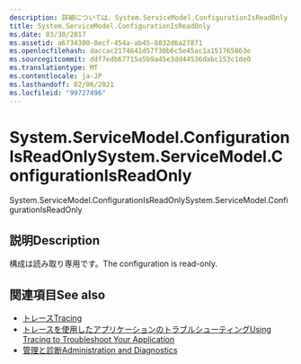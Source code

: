 ```yaml
---
description: 詳細については、System.ServiceModel.ConfigurationIsReadOnly を参照してください。
title: System.ServiceModel.ConfigurationIsReadOnly
ms.date: 03/30/2017
ms.assetid: a6734380-8ecf-454a-ab45-8832d6a27871
ms.openlocfilehash: daccac2174641d57f30b6c5e45ac1a151765863e
ms.sourcegitcommit: ddf7edb67715a5b9a45e3dd44536dabc153c1de0
ms.translationtype: MT
ms.contentlocale: ja-JP
ms.lasthandoff: 02/06/2021
ms.locfileid: "99727496"
---
```

# <a name="systemservicemodelconfigurationisreadonly"></a><span data-ttu-id="f9092-103">System.ServiceModel.ConfigurationIsReadOnly</span><span class="sxs-lookup"><span data-stu-id="f9092-103">System.ServiceModel.ConfigurationIsReadOnly</span></span>

<span data-ttu-id="f9092-104">System.ServiceModel.ConfigurationIsReadOnly</span><span class="sxs-lookup"><span data-stu-id="f9092-104">System.ServiceModel.ConfigurationIsReadOnly</span></span>  
  
## <a name="description"></a><span data-ttu-id="f9092-105">説明</span><span class="sxs-lookup"><span data-stu-id="f9092-105">Description</span></span>  

 <span data-ttu-id="f9092-106">構成は読み取り専用です。</span><span class="sxs-lookup"><span data-stu-id="f9092-106">The configuration is read-only.</span></span>  
  
## <a name="see-also"></a><span data-ttu-id="f9092-107">関連項目</span><span class="sxs-lookup"><span data-stu-id="f9092-107">See also</span></span>

- [<span data-ttu-id="f9092-108">トレース</span><span class="sxs-lookup"><span data-stu-id="f9092-108">Tracing</span></span>](index.md)
- [<span data-ttu-id="f9092-109">トレースを使用したアプリケーションのトラブルシューティング</span><span class="sxs-lookup"><span data-stu-id="f9092-109">Using Tracing to Troubleshoot Your Application</span></span>](using-tracing-to-troubleshoot-your-application.md)
- [<span data-ttu-id="f9092-110">管理と診断</span><span class="sxs-lookup"><span data-stu-id="f9092-110">Administration and Diagnostics</span></span>](../index.md)
